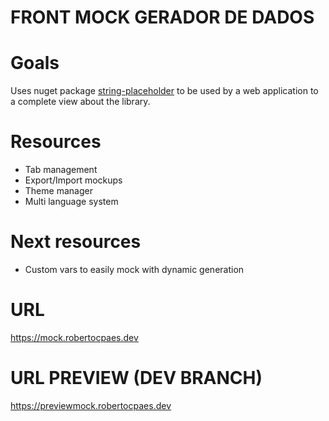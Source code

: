 # FRONT MOCK GERADOR DE DADOS

# Goals

Uses nuget package [string-placeholder](https://github.com/brutalzinn/string-placeholder) to be used by a web application to a complete view about the library.
# Resources

- Tab management
- Export/Import mockups
- Theme manager
- Multi language system

# Next resources

- Custom vars to easily mock with dynamic generation

# URL

https://mock.robertocpaes.dev

# URL PREVIEW (DEV BRANCH)

https://previewmock.robertocpaes.dev
